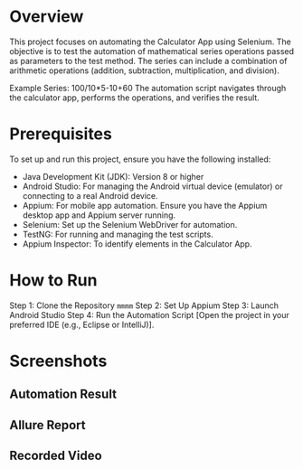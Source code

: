 # Overview
This project focuses on automating the Calculator App using Selenium. The objective is to test the automation of mathematical series operations passed as parameters to the test method. The series can include a combination of arithmetic operations (addition, subtraction, multiplication, and division).

Example Series:
100/10*5-10+60
The automation script navigates through the calculator app, performs the operations, and verifies the result.

# Prerequisites
To set up and run this project, ensure you have the following installed:

* Java Development Kit (JDK): Version 8 or higher
* Android Studio: For managing the Android virtual device (emulator) or connecting to a real Android device.
* Appium: For mobile app automation. Ensure you have the Appium desktop app and Appium server running.
* Selenium: Set up the Selenium WebDriver for automation.
* TestNG: For running and managing the test scripts.
* Appium Inspector: To identify elements in the Calculator App.

# How to Run
Step 1: Clone the Repository ```mmmm```
Step 2: Set Up Appium
Step 3: Launch Android Studio
Step 4: Run the Automation Script [Open the project in your preferred IDE (e.g., Eclipse or IntelliJ)].

# Screenshots
## Automation Result
## Allure Report
## Recorded Video

